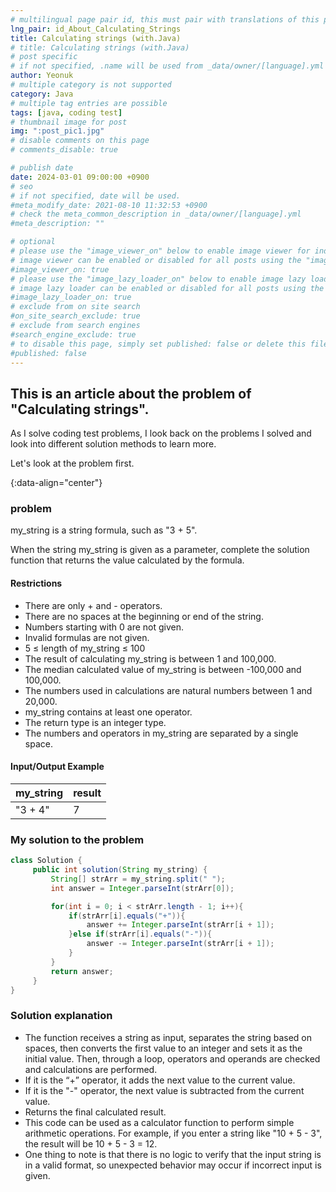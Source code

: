 ```yaml
---
# multilingual page pair id, this must pair with translations of this page. (This name must be unique)
lng_pair: id_About_Calculating_Strings
title: Calculating strings (with.Java)
# title: Calculating strings (with.Java)
# post specific
# if not specified, .name will be used from _data/owner/[language].yml
author: Yeonuk
# multiple category is not supported
category: Java
# multiple tag entries are possible
tags: [java, coding test]
# thumbnail image for post
img: ":post_pic1.jpg"
# disable comments on this page
# comments_disable: true

# publish date
date: 2024-03-01 09:00:00 +0900
# seo
# if not specified, date will be used.
#meta_modify_date: 2021-08-10 11:32:53 +0900
# check the meta_common_description in _data/owner/[language].yml
#meta_description: ""

# optional
# please use the "image_viewer_on" below to enable image viewer for individual pages or posts (_posts/ or [language]/_posts folders).
# image viewer can be enabled or disabled for all posts using the "image_viewer_posts: true" setting in _data/conf/main.yml.
#image_viewer_on: true
# please use the "image_lazy_loader_on" below to enable image lazy loader for individual pages or posts (_posts/ or [language]/_posts folders).
# image lazy loader can be enabled or disabled for all posts using the "image_lazy_loader_posts: true" setting in _data/conf/main.yml.
#image_lazy_loader_on: true
# exclude from on site search
#on_site_search_exclude: true
# exclude from search engines
#search_engine_exclude: true
# to disable this page, simply set published: false or delete this file
#published: false
---
```


<!-- outline-start -->

## This is an article about the problem of "Calculating strings".

As I solve coding test problems, I look back on the problems I solved and look into different solution methods to learn more.

Let's look at the problem first.

{:data-align="center"}

<!-- outline-end -->

### problem

my_string is a string formula, such as "3 + 5".

When the string my_string is given as a parameter, complete the solution function that returns the value calculated by the formula.

#### Restrictions

- There are only + and - operators.
- There are no spaces at the beginning or end of the string.
- Numbers starting with 0 are not given.
- Invalid formulas are not given.
- 5 ≤ length of my_string ≤ 100
- The result of calculating my_string is between 1 and 100,000.
- The median calculated value of my_string is between -100,000 and 100,000.
- The numbers used in calculations are natural numbers between 1 and 20,000.
- my_string contains at least one operator.
- The return type is an integer type.
- The numbers and operators in my_string are separated by a single space.

#### Input/Output Example

| my_string | result |
| --------- | ------ |
| "3 + 4"   | 7      |

<!-- | start_num | end_num | result |
| --------- | ------- | ------ |
| 10 | 3 | 0 | -->

### My solution to the problem

```java
class Solution {
     public int solution(String my_string) {
         String[] strArr = my_string.split(" ");
         int answer = Integer.parseInt(strArr[0]);

         for(int i = 0; i < strArr.length - 1; i++){
             if(strArr[i].equals("+")){
                 answer += Integer.parseInt(strArr[i + 1]);
             }else if(strArr[i].equals("-")){
                 answer -= Integer.parseInt(strArr[i + 1]);
             }
         }
         return answer;
     }
}
```

### Solution explanation

- The function receives a string as input, separates the string based on spaces, then converts the first value to an integer and sets it as the initial value. Then, through a loop, operators and operands are checked and calculations are performed.
- If it is the “+” operator, it adds the next value to the current value.
- If it is the "-" operator, the next value is subtracted from the current value.
- Returns the final calculated result.
- This code can be used as a calculator function to perform simple arithmetic operations. For example, if you enter a string like "10 + 5 - 3", the result will be 10 + 5 - 3 = 12.
- One thing to note is that there is no logic to verify that the input string is in a valid format, so unexpected behavior may occur if incorrect input is given.
